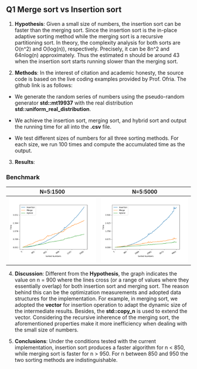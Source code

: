 ## Q1 Merge sort vs Insertion sort
1. __Hypothesis__: Given a small size of numbers, the insertion sort can be faster than the merging sort. Since the insertion sort is the in-place adaptive sorting method while the merging sort is a recursive partitioning sort. In theory, the complexity analysis for both sorts are O(n^2) and O(log(n)), respectively. Precisely, it can be 8n^2 and 64nlog(n) approximately. Thus the estimated n should be around 43 when the insertion sort starts running slower than the merging sort.



2. __Methods__: In the interest of citation and academic honesty, the source code is based on the live coding examples provided by Prof. Ofria. The github link is as follows:

- We generate the random series of numbers using the pseudo-random generator __std::mt19937__ with the real distribution __std::uniform_real_distribution__.

- We achieve the insertion sort, merging sort, and hybrid sort and output the running time for all into the __.csv__ file.

- We test different sizes of numbers for all three sorting methods. For each size, we run 100 times and compute the accumulated time as the output.

3. __Results__: 
### Benchmark
|   N=5:1500	|  N=5:5000 	|
|---	|---	|
|  ![chirp](./hw4_1_1.png) 	| ![chirp](./hw4_1_2.png)  	|
4. __Discussion__: Different from the __Hypothesis__, the graph indicates the value on n = 900 where the lines cross (or a range of values where they essentially overlap) for both insertion sort and merging sort. The reason behind this can be the optimization measurements and adopted data structures for the implementation. For example, in merging sort, we adopted the __vector__ for insertion operation to adapt the dynamic size of the intermediate results. Besides, the __std::copy_n__ is used to extend the vector. Considering the recursive inherence of the merging sort, the aforementioned properties make it more inefficiency when dealing with the small size of numbers.

5. __Conclusions__: Under the conditions tested with the current implementation, insertion sort produces a faster algorithm for n < 850, while merging sort is faster for n > 950.  For n between 850 and 950 the two sorting methods are indistinguishable.

